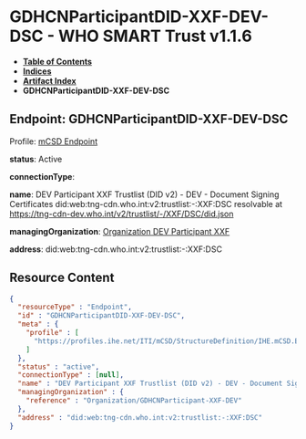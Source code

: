 # GDHCNParticipantDID-XXF-DEV-DSC - WHO SMART Trust v1.1.6

* [**Table of Contents**](toc.md)
* [**Indices**](indices.md)
* [**Artifact Index**](artifacts.md)
* **GDHCNParticipantDID-XXF-DEV-DSC**

## Endpoint: GDHCNParticipantDID-XXF-DEV-DSC

Profile: [mCSD Endpoint](https://profiles.ihe.net/ITI/mCSD/4.0.0/StructureDefinition-IHE.mCSD.Endpoint.html)

**status**: Active

**connectionType**: 

**name**: DEV Participant XXF Trustlist (DID v2) - DEV - Document Signing Certificates did:web:tng-cdn.who.int:v2:trustlist:-:XXF:DSC resolvable at https://tng-cdn-dev.who.int/v2/trustlist/-/XXF/DSC/did.json

**managingOrganization**: [Organization DEV Participant XXF](Organization-GDHCNParticipant-XXF-DEV.md)

**address**: did:web:tng-cdn.who.int:v2:trustlist:-:XXF:DSC



## Resource Content

```json
{
  "resourceType" : "Endpoint",
  "id" : "GDHCNParticipantDID-XXF-DEV-DSC",
  "meta" : {
    "profile" : [
      "https://profiles.ihe.net/ITI/mCSD/StructureDefinition/IHE.mCSD.Endpoint"
    ]
  },
  "status" : "active",
  "connectionType" : [null],
  "name" : "DEV Participant XXF Trustlist (DID v2) - DEV - Document Signing Certificates\ndid:web:tng-cdn.who.int:v2:trustlist:-:XXF:DSC\nresolvable at https://tng-cdn-dev.who.int/v2/trustlist/-/XXF/DSC/did.json",
  "managingOrganization" : {
    "reference" : "Organization/GDHCNParticipant-XXF-DEV"
  },
  "address" : "did:web:tng-cdn.who.int:v2:trustlist:-:XXF:DSC"
}

```
